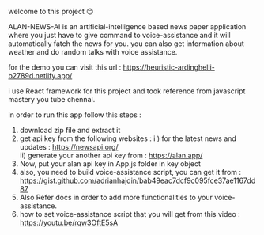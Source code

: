 welcome to this project 😊

ALAN-NEWS-AI is an artificial-intelligence based news paper application where you just have to give command to voice-assistance and it will automatically fatch the news for you.
you can also get information about weather and do random talks with voice assistance.


for the demo you can visit this url : https://heuristic-ardinghelli-b2789d.netlify.app/

i use React framework for this project and took reference from javascript mastery you tube chennal.

in order to run this app follow this steps :

1) download zip file and extract it<br>
2) get api key from the following websites : 
  i ) for the latest news and updates  : https://newsapi.org/<br>
  ii) generate your another api key from : https://alan.app/<br>
3) Now, put your alan api key in App.js folder in key object
4) also, you need to build voice-assistance script, you can get it from : https://gist.github.com/adrianhajdin/bab49eac7dcf9c095fce37ae1167dd87
5) Also Refer docs in order to add more functionalities to your voice-assistance.
6) how to set voice-assistance script that you will get from this video : https://youtu.be/rqw3OftE5sA 
